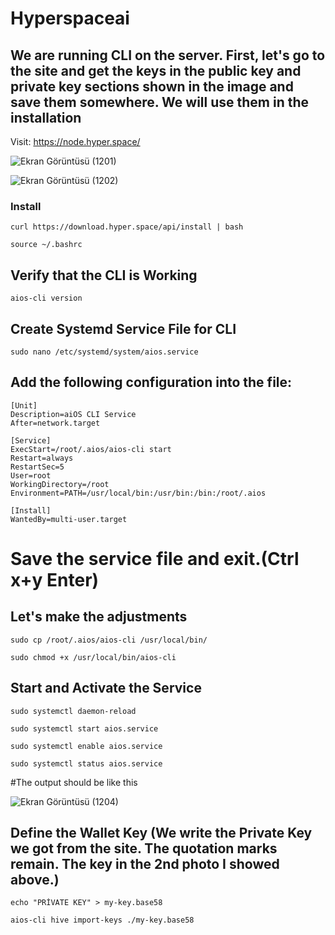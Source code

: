 # Hyperspaceai
## We are running CLI on the server. First, let's go to the site and get the keys in the public key and private key sections shown in the image and save them somewhere. We will use them in the installation
Visit: https://node.hyper.space/

![Ekran Görüntüsü (1201)](https://github.com/user-attachments/assets/82d0e6aa-bf4c-4a40-92ed-fedb37e6b17d)

![Ekran Görüntüsü (1202)](https://github.com/user-attachments/assets/c8c0259f-0e98-4ee4-ab3b-8971573becf7)

### Install

```
curl https://download.hyper.space/api/install | bash

source ~/.bashrc
```

## Verify that the CLI is Working

```
aios-cli version
```

## Create Systemd Service File for CLI
```
sudo nano /etc/systemd/system/aios.service
```

## Add the following configuration into the file:
```
[Unit]
Description=aiOS CLI Service
After=network.target

[Service]
ExecStart=/root/.aios/aios-cli start
Restart=always
RestartSec=5
User=root
WorkingDirectory=/root
Environment=PATH=/usr/local/bin:/usr/bin:/bin:/root/.aios

[Install]
WantedBy=multi-user.target
```
# Save the service file and exit.(Ctrl x+y Enter)

## Let's make the adjustments

```
sudo cp /root/.aios/aios-cli /usr/local/bin/
```
```
sudo chmod +x /usr/local/bin/aios-cli
```

## Start and Activate the Service

```
sudo systemctl daemon-reload

sudo systemctl start aios.service

sudo systemctl enable aios.service

sudo systemctl status aios.service
```

#The output should be like this

![Ekran Görüntüsü (1204)](https://github.com/user-attachments/assets/1743b723-afd6-4372-a767-b1b0c5c4135e)

## Define the Wallet Key (We write the Private Key we got from the site. The quotation marks remain. The key in the 2nd photo I showed above.)

```
echo "PRİVATE KEY" > my-key.base58
```
```
aios-cli hive import-keys ./my-key.base58
```






